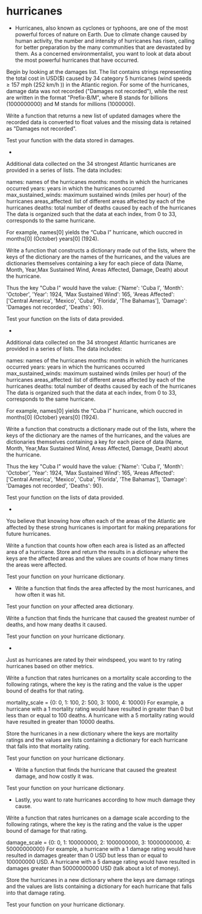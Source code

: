 # hurricanes

- Hurricanes, also known as cyclones or typhoons, are one of the most powerful forces of nature on Earth. Due to climate change caused by human activity, the number and intensity of hurricanes has risen, calling for better preparation by the many communities that are devastated by them. As a concerned environmentalist, you want to look at data about the most powerful hurricanes that have occurred.

Begin by looking at the damages list. The list contains strings representing the total cost in USD($) caused by 34 category 5 hurricanes (wind speeds ≥ 157 mph (252 km/h )) in the Atlantic region. For some of the hurricanes, damage data was not recorded ("Damages not recorded"), while the rest are written in the format "Prefix-B/M", where B stands for billions (1000000000) and M stands for millions (1000000).

Write a function that returns a new list of updated damages where the recorded data is converted to float values and the missing data is retained as "Damages not recorded".

Test your function with the data stored in damages.

- 
Additional data collected on the 34 strongest Atlantic hurricanes are provided in a series of lists. The data includes:

names: names of the hurricanes
months: months in which the hurricanes occurred
years: years in which the hurricanes occurred
max_sustained_winds: maximum sustained winds (miles per hour) of the hurricanes
areas_affected: list of different areas affected by each of the hurricanes
deaths: total number of deaths caused by each of the hurricanes
The data is organized such that the data at each index, from 0 to 33, corresponds to the same hurricane.

For example, names[0] yields the “Cuba I” hurricane, which ouccred in months[0] (October) years[0] (1924).

Write a function that constructs a dictionary made out of the lists, where the keys of the dictionary are the names of the hurricanes, and the values are dictionaries themselves containing a key for each piece of data (Name, Month, Year,Max Sustained Wind, Areas Affected, Damage, Death) about the hurricane.

Thus the key "Cuba I" would have the value: {'Name': 'Cuba I', 'Month': 'October', 'Year': 1924, 'Max Sustained Wind': 165, 'Areas Affected': ['Central America', 'Mexico', 'Cuba', 'Florida', 'The Bahamas'], 'Damage': 'Damages not recorded', 'Deaths': 90}.

Test your function on the lists of data provided.

- 
Additional data collected on the 34 strongest Atlantic hurricanes are provided in a series of lists. The data includes:

names: names of the hurricanes
months: months in which the hurricanes occurred
years: years in which the hurricanes occurred
max_sustained_winds: maximum sustained winds (miles per hour) of the hurricanes
areas_affected: list of different areas affected by each of the hurricanes
deaths: total number of deaths caused by each of the hurricanes
The data is organized such that the data at each index, from 0 to 33, corresponds to the same hurricane.

For example, names[0] yields the “Cuba I” hurricane, which ouccred in months[0] (October) years[0] (1924).

Write a function that constructs a dictionary made out of the lists, where the keys of the dictionary are the names of the hurricanes, and the values are dictionaries themselves containing a key for each piece of data (Name, Month, Year,Max Sustained Wind, Areas Affected, Damage, Death) about the hurricane.

Thus the key "Cuba I" would have the value: {'Name': 'Cuba I', 'Month': 'October', 'Year': 1924, 'Max Sustained Wind': 165, 'Areas Affected': ['Central America', 'Mexico', 'Cuba', 'Florida', 'The Bahamas'], 'Damage': 'Damages not recorded', 'Deaths': 90}.

Test your function on the lists of data provided.

-
You believe that knowing how often each of the areas of the Atlantic are affected by these strong hurricanes is important for making preparations for future hurricanes.

Write a function that counts how often each area is listed as an affected area of a hurricane. Store and return the results in a dictionary where the keys are the affected areas and the values are counts of how many times the areas were affected.

Test your function on your hurricane dictionary.

- Write a function that finds the area affected by the most hurricanes, and how often it was hit.

Test your function on your affected area dictionary.


Write a function that finds the hurricane that caused the greatest number of deaths, and how many deaths it caused.

Test your function on your hurricane dictionary.

- 
Just as hurricanes are rated by their windspeed, you want to try rating hurricanes based on other metrics.

Write a function that rates hurricanes on a mortality scale according to the following ratings, where the key is the rating and the value is the upper bound of deaths for that rating.

mortality_scale = {0: 0,
                   1: 100,
                   2: 500,
                   3: 1000,
                   4: 10000}
For example, a hurricane with a 1 mortality rating would have resulted in greater than 0 but less than or equal to 100 deaths. A hurricane with a 5 mortality rating would have resulted in greater than 10000 deaths.

Store the hurricanes in a new dictionary where the keys are mortality ratings and the values are lists containing a dictionary for each hurricane that falls into that mortality rating.

Test your function on your hurricane dictionary.

- Write a function that finds the hurricane that caused the greatest damage, and how costly it was.

Test your function on your hurricane dictionary.

- Lastly, you want to rate hurricanes according to how much damage they cause.

Write a function that rates hurricanes on a damage scale according to the following ratings, where the key is the rating and the value is the upper bound of damage for that rating.

damage_scale = {0: 0,
                1: 100000000,
                2: 1000000000,
                3: 10000000000,
                4: 50000000000}
For example, a hurricane with a 1 damage rating would have resulted in damages greater than 0 USD but less than or equal to 100000000 USD. A hurricane with a 5 damage rating would have resulted in damages greater than 50000000000 USD (talk about a lot of money).

Store the hurricanes in a new dictionary where the keys are damage ratings and the values are lists containing a dictionary for each hurricane that falls into that damage rating.

Test your function on your hurricane dictionary.
